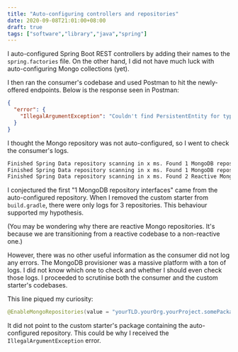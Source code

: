 ```yaml
---
title: "Auto-configuring controllers and repositories"
date: 2020-09-08T21:01:00+08:00
draft: true
tags: ["software","library","java","spring"]
---
```

I auto-configured Spring Boot REST controllers by adding their names to the `spring.factories` file. On the other hand, I did not have much luck with auto-configuring Mongo collections (yet).

I then ran the consumer's codebase and used Postman to hit the newly-offered endpoints. Below is the response seen in Postman:

```json
{
  "error": {
    "IllegalArgumentException": "Couldn't find PersistentEntity for type class yourTLD.yourOrg.yourProject.somePackage.SomeModel!"
  }
}
```

I thought the Mongo repository was not auto-configured, so I went to check the consumer's logs.

```bash
Finished Spring Data repository scanning in x ms. Found 1 MongoDB repository interfaces.
Finished Spring Data repository scanning in x ms. Found 1 MongoDB repository interfaces.
Finished Spring Data repository scanning in x ms. Found 2 Reactive MongoDB repository interfaces.
```

I conjectured the first "1 MongoDB repository interfaces" came from the auto-configured repository. When I removed the custom starter from `build.gradle`, there were only logs for 3 repositories. This behaviour supported my hypothesis.

(You may be wondering why there are reactive Mongo repositories. It's because we are transitioning from a reactive codebase to a non-reactive one.)

However, there was no other useful information as the consumer did not log any errors. The MongoDB provisioner was a massive platform with a ton of logs. I did not know which one to check and whether I should even check those logs. I proceeded to scrutinise both the consumer and the custom starter's codebases.

This line piqued my curiosity:

```java
@EnableMongoRepositories(value = "yourTLD.yourOrg.yourProject.somePackageContainingRepositories")
```

It did not point to the custom starter's package containing the auto-configured repository. This could be why I received the `IllegalArgumentException` error.
